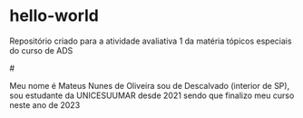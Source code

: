 # hello-world
Repositório criado para a atividade avaliativa 1 da matéria tópicos especiais do curso de ADS

#<p>Meu nome é Mateus Nunes de Oliveira sou de Descalvado (interior de SP), sou estudante da UNICESUUMAR desde 2021 sendo que finalizo meu curso neste ano de 2023</p>
